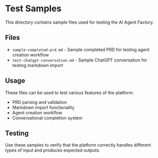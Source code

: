 # Test Samples

This directory contains sample files used for testing the AI Agent Factory.

## Files

- `sample-completed-prd.md` - Sample completed PRD for testing agent creation workflow
- `test-chatgpt-conversation.md` - Sample ChatGPT conversation for testing markdown import

## Usage

These files can be used to test various features of the platform:
- PRD parsing and validation
- Markdown import functionality
- Agent creation workflow
- Conversational completion system

## Testing

Use these samples to verify that the platform correctly handles different types of input and produces expected outputs.
